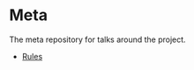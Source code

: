 # Meta

The meta repository for talks around the project.

- [Rules](https://github.com/awesome-repository/meta/wiki/Rules)
